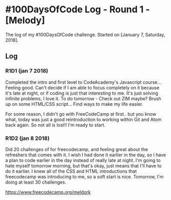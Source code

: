 # #100DaysOfCode Log - Round 1 - [Melody]

The log of my #100DaysOfCode challenge. Started on [January 7, Saturday, 2018].

## Log

### R1D1 (jan 7 2018)
Completed the intro and first level to CodeAcademy's Javascript course... Feeling good. Can't decide if I am able to focus completely on it because it's late at night, or if coding is just that interesting to me. It's just solving infinite problems, I love it. To do tomorrow - Check out ZIM maybe? Brush up on some HTML/CSS script... Find ways to make my life easier.

For some reason, I didn't go with FreeCodeCamp at first.. but you know what, today was just a good reintroduction to working within Git and Atom back again. So not all is lost!! I'm ready to start.

### R1D2 (jan 8 2018)
Did 20 challenges of for freecodecamp, and feeling great about the refreshers that comes with it. I wish I had done it earlier in the day, so I have a plan to code earlier in the day instead of really late at night. I'm going to hate myself tomorrow morning, but that's okay, just means that I'll have to do it earlier. I knew all of the CSS and HTML introductions that freecodecamp was introducing to me, so a soft start is nice. Tomorrow, I'm doing at least 30 challenges.

https://www.freecodecamp.org/meldork
